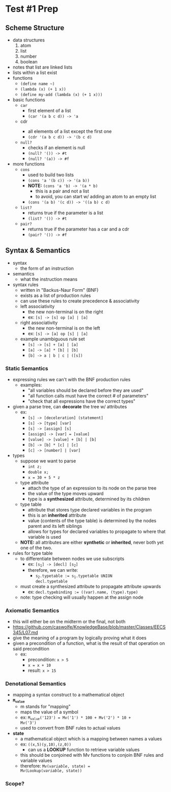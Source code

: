 # Test #1 Prep

## Scheme Structure

- data structures
    1) atom
    1) list
    1) number
    1) boolean
- notes that list are linked lists
- lists within a list exist
- functions
    - <code>(define name ~)</code>
    - <code>(lambda (x) (+ 1 x))</code>
    - <code>(define my-add (lambda (x) (+ 1 x)))</code>
- basic functions
    - <code>car</code>
        - first element of a list
        - <code>(car '(a b c d)) -> 'a</code>
    - <cdoe>cdr</code>
        - all elements of a list except the first one
        - <code>(cdr '(a b c d)) -> '(b c d)</code>
    - <code>null?</code>
        - checks if an element is null
        - <code>(null? '()) -> #t</code>
        - <code>(null? '(a)) -> #f</code>
- more functions
    - <code>cons</code>
        - used to build two lists
        - <code>(cons 'a '(b c)) -> '(a b))</code>
        - **NOTE:** <code>(cons 'a 'b) -> '(a * b)</code>
            - this is a pair and not a list
            - to avoid, you can start w/ adding an atom to an empty list
        - <code>(cons '(a b) '(c d)) -> '((a b) c d)</code>
    - <code>list?</code>
        - returns true if the parameter is a list
        - <code>(list? '()) -> #t</code>
    - <code>pair?</code>
        - returns true if the parameter has a car and a cdr
        - <code>(pair? '()) -> #f</code>

## Syntax & Semantics

- syntax
    - the form of an instruction
- semantics
    - what the instruction means
- syntax rules
    - written in "Backus-Naur Form" (BNF)
    - exists as a list of production rules
    - can use these rules to create precedence & associativity
    - left associativity
        - the new non-terminal is on the right
        - ex: <code>[s] -> [s] op [a] | [a]</code>
    - right associativity
        - the new non-terminal is on the left
        - ex: <code>[s] -> [a] op [s] | [a]</code>
    - example unambiguous rule set
        - <code>[s] -> [s] + [a] | [a]</code>
        - <code>[a] -> [a] * [b] | [b]</code>
        - <code>[b] -> a | b | c | ([s])</code>

### Static Semantics

- expressing rules we can't with the BNF production rules
    - examples:
        - "all variables should be declared before they are used"
        - "all function calls must have the correct # of parameters"
        - "check that all expressions have the correct types"
- given a parse tree, can **decorate** the tree w/ attributes
    - ex:
        - <code>[s] -> [deceleration] (statement]</code>
        - <code>[s] -> [type] [var]</code>
        - <code>[s] -> [assign] [s]</code>
        - <code>[assign] -> [var] = [value]</code>
        - <code>[value] -> [value] + [b] | [b]</code>
        - <code>[b] -> [b] * [c] | [c]</code>
        - <code>[c] -> [number] | [var]</code>
- types
    - suppose we want to parse
        - <code>int z;</code>
        - <code>double x;</code>
        - <code>x = 30 + 5 * z</code>
    - type attribute
        - attach the type of an expression to its node on the parse tree
        - the value of the type moves upward
        - type is a **synthesized** attribute, determined by its children
    - type table
        - attribute that stores type declared variables in the program
        - this is an **inherited** attribute
        - value (contents of the type table) is determined by the nodes parent and its left siblings
        - allows for types for declared variables to propagate to where that variable is used
    - **NOTE:** all attributes are either **synthetic** or **inherited**, never both yet one of the two.
- rules for type table
    - to differentiate between nodes we use subscripts
        - ex: <code>[s<sub>1</sub>] -> [decl] [s<sub>2</sub>]</code>
        - therefore, we can write:
            - <code>s<sub>2</sub>.typetable := s<sub>1</sub>.typetable UNION decl.typetable</code>
    - must create a synthesized attribute to propagate attribute upwards
        - ex: <code>decl.typebinding := ((var).name, (type).type)</code>
    - note: type checking will usually happen at the assign node

### Axiomatic Semantics

- this will either be on the midterm or the final, not both
- https://github.com/caswolfe/KnowledgeBase/blob/master/Classes/EECS345/L07.md
- give the meaning of a program by logically proving what it does
- given a precondition of a function, what is the result of that operation on said precondition
    - ex:
        - precondition: <code>x > 5</code>
        - <code>x = x + 10</code>
        - result: <code>x > 15</code>


### Denotational Semantics

- mapping a syntax construct to a mathematical object
- **<code>M<sub>value</sub></code>**
    - m stands for "mapping"
    - maps the value of a symbol
    - ex: <code>M<sub>value</sub>('123') = Mv('1') * 100 + Mv('2') * 10 + Mv('3')</code>
    - used to convert from BNF rules to actual values
- **state**
    - a mathematical object which is a mapping between names a values
    - ex: <code>((x,5)(y,10),(z,0))</code>
        - can us a **LOOKUP** function to retrieve variable values
    - this should be conjoined with  Mv functions to conjoin BNF rules and variable values
    - therefore: <code>Mv(*variable*, state) = Mv(Lookup(*variable*, state))</code>

### Scope?
